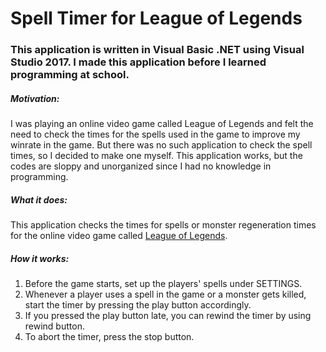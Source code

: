 # Spell Timer for League of Legends

### This application is written in Visual Basic .NET using Visual Studio 2017. I made this application before I learned programming at school. 

##### Motivation:
I was playing an online video game called League of Legends and felt the need to check the times for the spells used in the game to improve my winrate in the game. But there was no such application to check the spell times, so I decided to make one myself. This application works, but the codes are sloppy and unorganized since I had no knowledge in programming.

##### What it does:
This application checks the times for spells or monster regeneration times for the online video game called [League of Legends](leagueoflegends.com).

##### How it works:
1. Before the game starts, set up the players' spells under SETTINGS.
2. Whenever a player uses a spell in the game or a monster gets killed, start the timer by pressing the play button accordingly. 
3. If you pressed the play button late, you can rewind the timer by using rewind button.
4. To abort the timer, press the stop button.

